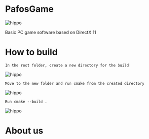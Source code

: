 # PafosGame
![hippo](https://i.postimg.cc/tRPGPjYh/Pafos-Game.png)

Basic PC game software based on DirectX 11
# How to build
    In the root folder, create a new directory for the build
![hippo](https://media3.giphy.com/media/Vn6NoXNy7JR7T8Kdop/giphy.gif?cid=790b76117ddd06e5472bd5e36ff219222607f69781d8a79d&rid=giphy.gif&ct=g)

    Move to the new folder and run cmake from the created directory
![hippo](https://media2.giphy.com/media/SzajMw8rOw4LTnLlm1/giphy.gif?cid=790b76114426fdf145be2bc90f6c6f7944f9b559ecdf3ab0&rid=giphy.gif&ct=g)

    Run cmake --build .
![hippo](https://media3.giphy.com/media/nbPN4Mq0uUuZQr9zWE/giphy.gif?cid=790b76115174eeb0742d744dc33d63ddd577f6be0f9a92eb&rid=giphy.gif&ct=g)
# About us
